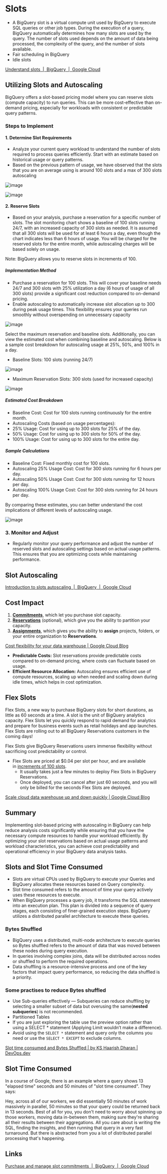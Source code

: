 # Slots

- A BigQuery slot is a virtual compute unit used by BigQuery to execute SQL queries or other job types. During the execution of a query, BigQuery automatically determines how many slots are used by the query. The number of slots used depends on the amount of data being processed, the complexity of the query, and the number of slots available.
- Fair scheduling in BigQuery
- Idle slots

[Understand slots  \|  BigQuery  \|  Google Cloud](https://cloud.google.com/bigquery/docs/slots)

## Utilizing Slots and Autoscaling

BigQuery offers a slot-based pricing model where you can reserve slots (compute capacity) to run queries. This can be more cost-effective than on-demand pricing, especially for workloads with consistent or predictable query patterns.

### Steps to Implement

#### 1. Determine Slot Requirements

- Analyze your current query workload to understand the number of slots required to process queries efficiently. Start with an estimate based on historical usage or query patterns.
- Based on the previous pattern of usage, we have observed that the slots that you are on average using is around 100 slots and a max of 300 slots autoscaling

![image](../../../media/Screenshot%202025-01-27%20at%209.27.34%20PM.jpg)

![image](../../../media/Screenshot%202025-01-27%20at%209.27.25%20PM.jpg)

#### 2. Reserve Slots

- Based on your analysis, purchase a reservation for a specific number of slots. The slot monitoring chart shows a baseline of 100 slots running 24/7, with an increased capacity of 300 slots as needed. It is assumed that all 300 slots will be used for at least 6 hours a day, even though the chart indicates less than 6 hours of usage. You will be charged for the reserved slots for the entire month, while autoscaling charges will be based solely on usage.

Note: BigQuery allows you to reserve slots in increments of 100.

##### Implementation Method

- Purchase a reservation for 100 slots. This will cover your baseline needs 24/7 and 300 slots with 25% utilization a day (6 hours of usage of all 300 slots) provide a significant cost reduction compared to on-demand pricing.
- Enable autoscaling to automatically increase slot allocation up to 300 during peak usage times. This flexibility ensures your queries run smoothly without overspending on unnecessary capacity

![image](../../../media/Screenshot%202025-01-27%20at%209.26.58%20PM.jpg)

Select the maximum reservation and baseline slots. Additionally, you can view the estimated cost when combining baseline and autoscaling. Below is a sample cost breakdown for autoscaling usage at 25%, 50%, and 100% in a day.

- Baseline Slots: 100 slots (running 24/7)

![image](../../../media/Screenshot%202025-01-27%20at%209.26.38%20PM.jpg)

- Maximum Reservation Slots: 300 slots (used for increased capacity)

![image](../../../media/Screenshot%202025-01-27%20at%209.26.16%20PM.jpg)

##### Estimated Cost Breakdown

- Baseline Cost: Cost for 100 slots running continuously for the entire month.
- Autoscaling Costs (based on usage percentages):
- 25% Usage: Cost for using up to 300 slots for 25% of the day.
- 50% Usage: Cost for using up to 300 slots for 50% of the day.
- 100% Usage: Cost for using up to 300 slots for the entire day.

##### Sample Calculations

- Baseline Cost: Fixed monthly cost for 100 slots.
- Autoscaling 25% Usage Cost: Cost for 300 slots running for 6 hours per day.
- Autoscaling 50% Usage Cost: Cost for 300 slots running for 12 hours per day.
- Autoscaling 100% Usage Cost: Cost for 300 slots running for 24 hours per day.

By comparing these estimates, you can better understand the cost implications of different levels of autoscaling usage.

![image](../../../media/Screenshot%202025-01-27%20at%209.25.50%20PM.jpg)

### 3. Monitor and Adjust

- Regularly monitor your query performance and adjust the number of reserved slots and autoscaling settings based on actual usage patterns. This ensures that you are optimizing costs while maintaining performance.

## Slot Autoscaling

[Introduction to slots autoscaling  \|  BigQuery  \|  Google Cloud](https://cloud.google.com/bigquery/docs/slots-autoscaling-intro)

## Cost Impact

1. [**Commitments**](https://cloud.google.com/bigquery/docs/reservations-concepts#commitments), which let you purchase slot capacity.
2. [**Reservations**](https://cloud.google.com/bigquery/docs/reservations-concepts#reservations) (optional), which give you the ability to partition your capacity.
3. [**Assignments**](https://cloud.google.com/bigquery/docs/reservations-concepts#assignments), which gives you the ability to **assign** projects, folders, or your entire organization to **Reservations**.

[Cost flexibility for your data warehouse \| Google Cloud Blog](https://cloud.google.com/blog/products/data-analytics/new-workload-management-in-bigquery)

- **Predictable Costs:** Slot reservations provide predictable costs compared to on-demand pricing, where costs can fluctuate based on usage.
- **Efficient Resource Allocation:** Autoscaling ensures efficient use of compute resources, scaling up when needed and scaling down during idle times, which helps in cost optimization.

## Flex Slots

Flex Slots, a new way to purchase BigQuery slots for short durations, as little as 60 seconds at a time. A slot is the unit of BigQuery analytics capacity. Flex Slots let you quickly respond to rapid demand for analytics and prepare for business events such as retail holidays and app launches. Flex Slots are rolling out to all BigQuery Reservations customers in the coming days!

Flex Slots give BigQuery Reservations users immense flexibility without sacrificing cost predictability or control.

- Flex Slots are priced at $0.04 per slot per hour, and are available in [increments of 100 slots](https://cloud.google.com/blog/products/data-analytics/bigquery-flexible-pricing-starting-with-100-slots).
    - It usually takes just a few minutes to deploy Flex Slots in BigQuery Reservations.
    - Once deployed, you can cancel after just 60 seconds, and you will only be billed for the seconds Flex Slots are deployed.

[Scale cloud data warehouse up and down quickly \| Google Cloud Blog](https://cloud.google.com/blog/products/data-analytics/introducing-bigquery-flex-slots)

## Summary

Implementing slot-based pricing with autoscaling in BigQuery can help reduce analysis costs significantly while ensuring that you have the necessary compute resources to handle your workload efficiently. By optimizing your slot reservations based on actual usage patterns and workload characteristics, you can achieve cost predictability and operational efficiency in your BigQuery data analysis tasks.

## Slots and Slot Time Consumed

- Slots are virtual CPUs used by BigQuery to execute your Queries and BigQuery allocates these resources based on Query complexity.
- Slot time consumed refers to the amount of time your query actively uses these resources to execute.
- When BigQuery processes a query job, it transforms the SQL statement into an execution plan. This plan is divided into a sequence of query stages, each consisting of finer-grained execution steps. BigQuery utilizes a distributed parallel architecture to execute these queries.

### Bytes Shuffled

- BigQuery uses a distributed, multi-node architecture to execute queries so Bytes shuffled refers to the amount of data that was moved between these nodes during query execution.
- In queries involving complex joins, data will be distributed across nodes or shuffled to perform the required operations.
- Data shuffling is a resource-intensive process and one of the key factors that impact query performance, so reducing the data shuffled is a priority.

### Some practises to reduce Bytes shuffled

- Use Sub-queries effectively — Subqueries can reduce shuffling by selecting a smaller subset of data but overusing the same(**nested subqueries**) is not recommended.
- Partitioned Tables
- If you are just exploring the table use the preview option rather than using a SELECT * statement (Applying Limit wouldn’t make a difference).
- Avoid using the `SELECT *` statement and query only the columns you need or use the `SELECT * EXCEPT` to exclude columns.

[Slot time consumed and Bytes Shuffled \| by KS Haarish Dharan \| DevOps.dev](https://blog.devops.dev/slot-time-consumed-and-bytes-shuffled-8abbd37fd2d4)

## Slot Time Consumed

In a course of Google, there is an example where a query shows 13 "elapsed time" seconds and 50 minutes of "slot time consumed". They says:

Hey, across all of our workers, we did essentially 50 minutes of work massively in parallel, 50 minutes so that your query could be returned back in 13 seconds. Best of all for you, you don't need to worry about spinning up those workers, moving data in-between them, making sure they're sharing all their results between their aggregations. All you care about is writing the SQL, finding the insights, and then running that query in a very fast turnaround. But there is abstracted from you a lot of distributed parallel processing that's happening.

## Links

[Purchase and manage slot commitments  \|  BigQuery  \|  Google Cloud](https://cloud.google.com/bigquery/docs/reservations-commitments)
